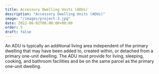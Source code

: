 ```yaml
---
title: Accessory Dwelling Units (ADUs) 
description: "Accessory Dwelling Units (ADUs)"
image: "/images/project-3.jpg"
date: 2022-06-02T06:00:00+00:00
order: 5
draft: false
---
```

An ADU is typically an additional living area independent of the primary dwelling that may have been added to, created within, or detached from a primary one-unit dwelling. The ADU must provide for living, sleeping, cooking, and bathroom facilities and be on the same parcel as the primary one-unit dwelling.
